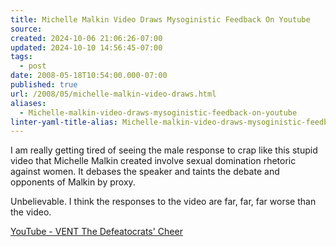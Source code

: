 ```yaml
---
title: Michelle Malkin Video Draws Mysoginistic Feedback On Youtube
source: 
created: 2024-10-06 21:06:26-07:00
updated: 2024-10-10 14:56:45-07:00
tags:
  - post
date: 2008-05-18T10:54:00.000-07:00
published: true
url: /2008/05/michelle-malkin-video-draws.html
aliases:
  - Michelle-malkin-video-draws-mysoginistic-feedback-on-youtube
linter-yaml-title-alias: Michelle-malkin-video-draws-mysoginistic-feedback-on-youtube
---
```



I am really getting tired of seeing the male response to crap like this stupid video that Michelle Malkin created involve sexual domination rhetoric against women. It debases the speaker and taints the debate and opponents of Malkin by proxy.  
  
Unbelievable. I think the responses to the video are far, far, far worse than the video.  
  
[YouTube - VENT The Defeatocrats' Cheer](https://www.youtube.com/watch?v=tt_YcQlYxyY&eurl=https://tbogg.firedoglake.com/2008/05/16/too-crazy-for-fox-too-crazy-for-mccain/)